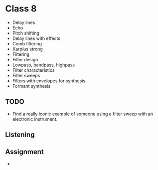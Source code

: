 # Class 8
- Delay lines
- Echo
- Pitch shifting
- Delay lines with effects
- Comb filtering
- Karplus strong
- Filtering
- Filter design
- Lowpass, bandpass, highpass
- Filter characteristics
- Filter sweeps
- Filters with envelopes for synthesis
- Formant synthesis

## TODO
- Find a really iconic example of someone using a filter sweep with an electronic instrument.

## Listening

## Assignment
- 